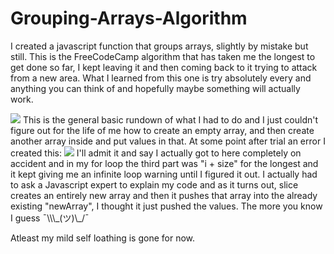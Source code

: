 # Grouping-Arrays-Algorithm
I created a javascript function that groups arrays, slightly by mistake but still.
This is the FreeCodeCamp algorithm that has taken me the longest to get done so far, I kept leaving it and then coming back to it trying to attack from a new area. What I learned from this one is try absolutely every and anything you can think of and hopefully maybe something will actually work.

<img src="http://image.prntscr.com/image/607ca46cfb904d6fa376d13262606f9e.png">
This is the general basic rundown of what I had to do and I just couldn't figure out for the life of me how to create an empty array, and then create another array inside and put values in that.
At some point after trial an error I created this: 

<img src="http://image.prntscr.com/image/51a3c75cb53649a1901e03e33200bff5.png">
I'll admit it and say I actually got to here completely on accident and in my for loop the third part was "i + size" for the longest and it kept giving me an infinite loop warning until I figured it out. I actually had to ask a Javascript expert to explain my code and as it turns out, slice creates an entirely new array and then it pushes that array into the already existing "newArray", I thought it just pushed the values. The more you know I guess ¯\\\_(ツ)\_/¯

Atleast my mild self loathing is gone for now. 
